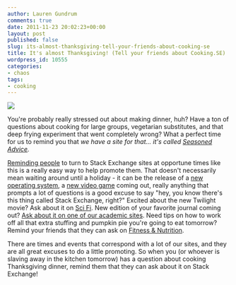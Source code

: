 ```yaml
---
author: Lauren Gundrum
comments: true
date: 2011-11-23 20:02:23+00:00
layout: post
published: false
slug: its-almost-thanksgiving-tell-your-friends-about-cooking-se
title: It's almost Thanksgiving! (Tell your friends about Cooking.SE)
wordpress_id: 10555
categories:
- chaos
tags:
- cooking
---
```


[![](http://chaos.blogoverflow.com/files/2011/11/turkey1.jpg)](http://chaos.blogoverflow.com/files/2011/11/turkey1.jpg)

You're probably really stressed out about making dinner, huh? Have a ton of questions about cooking for large groups, vegetarian substitutes, and that deep frying experiment that went completely wrong? What a perfect time for us to remind you that _we have a site for that... it's called [Seasoned Advice](http://cooking.stackexchange.com/)._

[Reminding people](http://meta.cooking.stackexchange.com/questions/1252/help-promote-this-site-ask-your-thanksgiving-large-group-cooking-questions-h) to turn to Stack Exchange sites at opportune times like this is a really easy way to help promote them. That doesn't necessarily mean waiting around until a holiday - it can be the release of a [new operating system](http://meta.apple.stackexchange.com/questions/589/now-that-lion-is-out-help-promote-ask-different), a [new video game](http://skyrimvsmw3.com/) coming out, really anything that prompts a lot of questions is a good excuse to say "hey, you know there's this thing called Stack Exchange, right?" Excited about the new Twilight movie? Ask about it on [Sci Fi](http://scifi.stackexchange.com/). New edition of your favorite journal coming out? [Ask about it on one of our academic sites](http://meta.stats.stackexchange.com/questions/1002/upcoming-journal-editions-read-em-and-ask-on-the-stack-and-get-prizes). Need tips on how to work off all that extra stuffing and pumpkin pie you're going to eat tomorrow? Remind your friends that they can ask on [Fitness & Nutrition](http://fitness.stackexchange.com/).

There are times and events that correspond with a lot of our sites, and they are all great excuses to do a little promoting. So when you (or whoever is slaving away in the kitchen tomorrow) has a question about cooking Thanksgiving dinner, remind them that they can ask about it on Stack Exchange!
